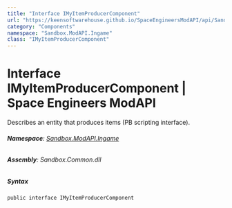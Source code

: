 ```yaml
---
title: "Interface IMyItemProducerComponent"
url: "https://keensoftwarehouse.github.io/SpaceEngineersModAPI/api/Sandbox.ModAPI.Ingame.IMyItemProducerComponent.html"
category: "Components"
namespace: "Sandbox.ModAPI.Ingame"
class: "IMyItemProducerComponent"
---
```


# Interface IMyItemProducerComponent | Space Engineers ModAPI

Describes an entity that produces items (PB scripting interface).

###### **Namespace**: [Sandbox.ModAPI.Ingame](https://keensoftwarehouse.github.io/SpaceEngineersModAPI/api/Sandbox.ModAPI.Ingame.html)

###### **Assembly**: Sandbox.Common.dll

##### Syntax

```
public interface IMyItemProducerComponent
```